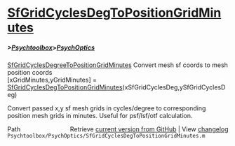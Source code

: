 # [SfGridCyclesDegToPositionGridMinutes](SfGridCyclesDegToPositionGridMinutes)
##### >[Psychtoolbox](Psychtoolbox)>[PsychOptics](PsychOptics)

[SfGridCyclesDegreeToPositionGridMinutes](SfGridCyclesDegreeToPositionGridMinutes)  Convert mesh sf coords to mesh position coords  
    [xGridMinutes,yGridMinutes] = [SfGridCyclesDegToPositionGridMinutes](SfGridCyclesDegToPositionGridMinutes)(xSfGridCyclesDeg,ySfGridCyclesDeg)  
  
 Convert passed x,y sf mesh grids in cycles/degree to corresponding  
 position mesh grids in minutes.  Useful for psf/lsf/otf calculation.  




<div class="code_header" style="text-align:right;">
  <span style="float:left;">Path&nbsp;&nbsp;</span> <span class="counter">Retrieve <a href=
  "https://raw.github.com/Psychtoolbox-3/Psychtoolbox-3/beta/Psychtoolbox/PsychOptics/SfGridCyclesDegToPositionGridMinutes.m">current version from GitHub</a> | View <a href=
  "https://github.com/Psychtoolbox-3/Psychtoolbox-3/commits/beta/Psychtoolbox/PsychOptics/SfGridCyclesDegToPositionGridMinutes.m">changelog</a></span>
</div>
<div class="code">
  <code>Psychtoolbox/PsychOptics/SfGridCyclesDegToPositionGridMinutes.m</code>
</div>

